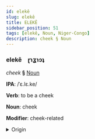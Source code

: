 ```yaml
---
id: elekê
slug: elekê
title: ELEKÊ
sidebar_position: 51
tags: [elekê, Noun, Niger-Congo]
description: cheek § Noun
---
```


### elekê&emsp;<span kind="abugida">ɽɿʓɿɔʇ</span>

*cheek* **§** [Noun](../../tags/Noun)

**IPA**: /ˈɛ.lɛ.ke/

**Verb**: to be a cheek

**Noun**: cheek

**Modifier**: cheek-related

<details>
    <summary>Origin</summary>
    Yoruba ẹ̀rẹ̀kẹ́ /ɛ̀.ɾɛ̀.kɛ́/<br/>
    <em>Niger-Congo Language Family</em>
</details>